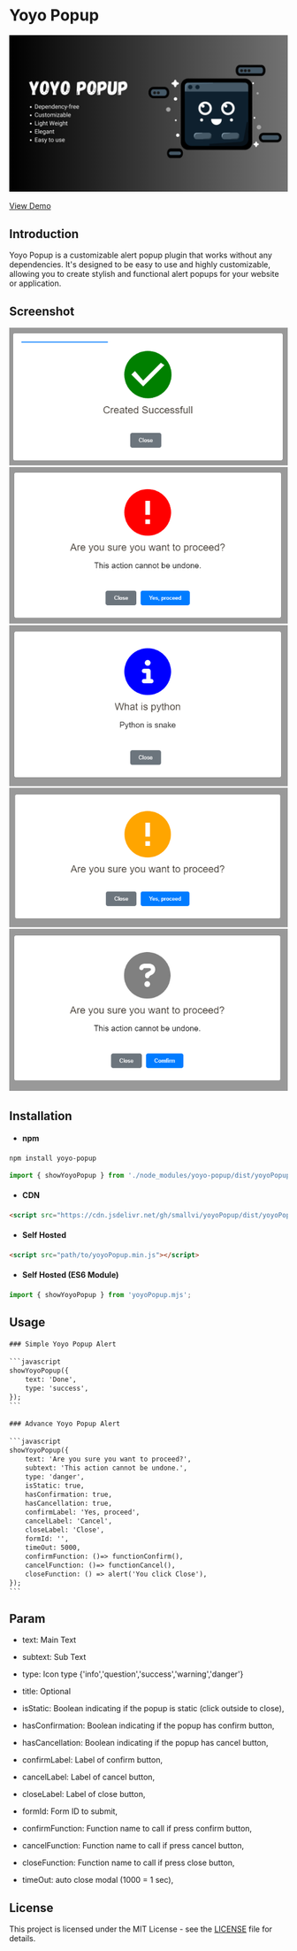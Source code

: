 # Yoyo Popup

![Yoyo Popup Banner](images/yoyo_popup_banner.png)

[View Demo](https://smallvi.github.io/projects/yoyoPopup/)

## Introduction

Yoyo Popup is a customizable alert popup plugin that works without any dependencies. It's designed to be easy to use and highly customizable, allowing you to create stylish and functional alert popups for your website or application.

## Screenshot

![Success Yoyo Popup ](images/success_yoyo_popup.png)
![Danger Yoyo Popup ](images/danger_yoyo_popup.png)
![Info Yoyo Popup ](images/info_yoyo_popup.png)
![Warning Yoyo Popup ](images/warning_yoyo_popup.png)
![Question Yoyo Popup ](images/question_yoyo_popup.png)

## Installation

- #### npm

```bash
npm install yoyo-popup
```

```javascript
import { showYoyoPopup } from './node_modules/yoyo-popup/dist/yoyoPopup.min.mjs';
```

- #### CDN

```html
<script src="https://cdn.jsdelivr.net/gh/smallvi/yoyoPopup/dist/yoyoPopup.min.js"></script>
```

- #### Self Hosted

```html
<script src="path/to/yoyoPopup.min.js"></script>
```

- #### Self Hosted (ES6 Module)

```javascript
import { showYoyoPopup } from 'yoyoPopup.mjs';
```

## Usage
    
    ### Simple Yoyo Popup Alert

    ```javascript
    showYoyoPopup({
        text: 'Done',
        type: 'success',
    });
    ```

    ### Advance Yoyo Popup Alert

    ```javascript
    showYoyoPopup({
        text: 'Are you sure you want to proceed?',
        subtext: 'This action cannot be undone.',
        type: 'danger',
        isStatic: true,
        hasConfirmation: true,
        hasCancellation: true,
        confirmLabel: 'Yes, proceed',
        cancelLabel: 'Cancel',
        closeLabel: 'Close',
        formId: '',
        timeOut: 5000,
        confirmFunction: ()=> functionConfirm(),
        cancelFunction: ()=> functionCancel(),
        closeFunction: () => alert('You click Close'),
    });
    ```

## Param

- text: Main Text
- subtext: Sub Text
- type: Icon type {'info','question','success','warning','danger'}

- title: Optional
- isStatic: Boolean indicating if the popup is static (click outside to close),
- hasConfirmation: Boolean indicating if the popup has confirm button,
- hasCancellation: Boolean indicating if the popup has cancel button,
- confirmLabel: Label of confirm button,
- cancelLabel: Label of cancel button,
- closeLabel: Label of close button,
- formId: Form ID to submit,
- confirmFunction: Function name to call if press confirm button,
- cancelFunction: Function name to call if press cancel button,
- closeFunction: Function name to call if press close button,
- timeOut: auto close modal (1000 = 1 sec),

## License

This project is licensed under the MIT License - see the [LICENSE](LICENSE) file for details.